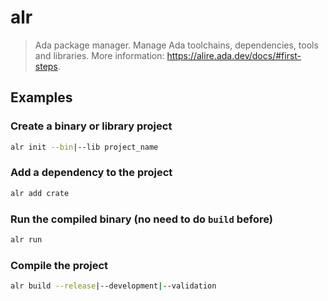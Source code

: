 # alr

> Ada package manager. Manage Ada toolchains, dependencies, tools and libraries. More information: <https://alire.ada.dev/docs/#first-steps>.

## Examples

### Create a binary or library project

```bash
alr init --bin|--lib project_name
```

### Add a dependency to the project

```bash
alr add crate
```

### Run the compiled binary (no need to do `build` before)

```bash
alr run
```

### Compile the project

```bash
alr build --release|--development|--validation
```
